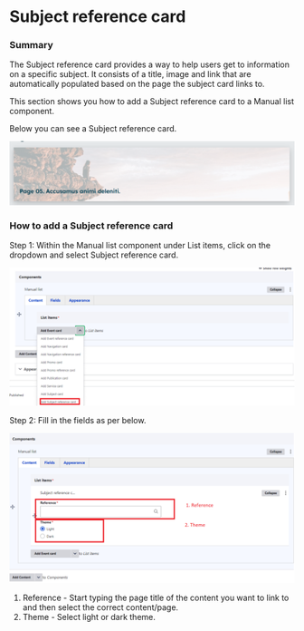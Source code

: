 # Subject reference card

### Summary

The Subject reference card provides a way to help users get to information on a specific subject. It consists of a title, image and link that are automatically populated based on the page the subject card links to.&#x20;

This section shows you how to add a Subject reference card to a Manual list component.

Below you can see a Subject reference card.

![](<../../.gitbook/assets/image (41).png>)

### How to add a Subject reference card

Step 1: Within the Manual list component under List items, click on the dropdown and select Subject reference card.

![](<../../.gitbook/assets/image (14).png>)

Step 2: Fill in the fields as per below.

![](<../../.gitbook/assets/image (13).png>)

1. Reference - Start typing the page title of the content you want to link to and then select the correct content/page.&#x20;
2. Theme - Select light or dark theme.&#x20;








